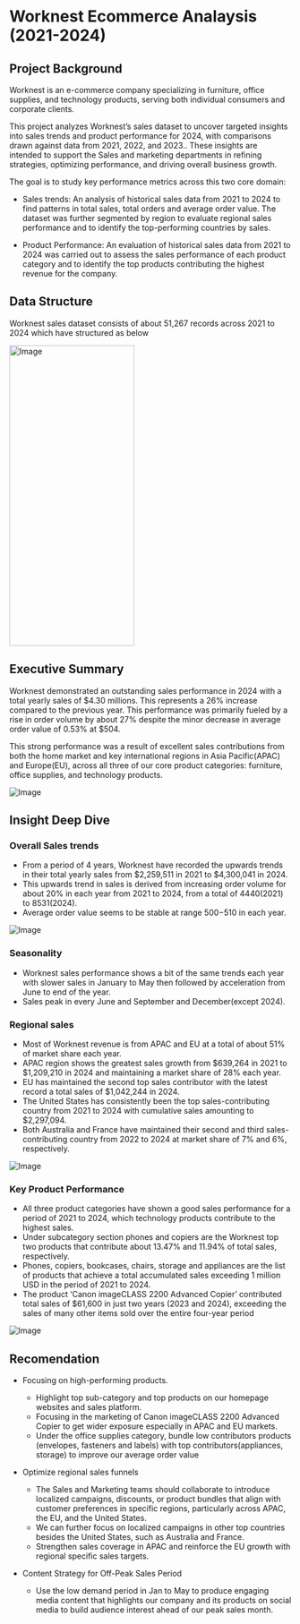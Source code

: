 # Worknest  Ecommerce Analaysis (2021-2024)
## Project Background
Worknest is an e-commerce company specializing in furniture, office supplies, and technology products, serving both individual consumers and corporate clients.

This project analyzes Worknest’s sales dataset to uncover targeted insights into sales trends and product performance for 2024, with comparisons drawn against data from 2021, 2022, and 2023.. These insights are intended to support the Sales and marketing departments in refining strategies, optimizing performance, and driving overall business growth.

The goal is to study key performance metrics across this two core domain:

* Sales trends: An analysis of historical sales data from 2021 to 2024 to find patterns in total sales, total orders and average order value. The dataset was further segmented by region to evaluate regional sales performance and to identify the top-performing countries by sales.

* Product Performance: An evaluation of historical sales data from 2021 to 2024 was carried out to assess the sales performance of each product category and to identify the top products contributing the highest revenue for the company.

## Data Structure

Worknest sales dataset consists of about 51,267 records across 2021 to 2024 which have structured as below

<img width="223" height="537" alt="Image" src="https://github.com/user-attachments/assets/9afd556f-9b85-490f-982b-a50454722bce" />

## Executive Summary
Worknest demonstrated an outstanding sales performance in 2024 with a total yearly sales of $4.30 millions. This represents  a 26% increase  compared to the previous year. This performance was primarily  fueled by a rise in order volume by about 27% despite the minor decrease in average order value of 0.53% at $504.  

This strong performance was a result of excellent sales contributions from both the home market and key international regions in Asia Pacific(APAC) and Europe(EU), across all three of our core product categories: furniture, office supplies, and technology products.

![Image](https://github.com/user-attachments/assets/d3555743-62bc-4790-8c95-39009ab9b562)

## Insight Deep Dive

### Overall Sales trends

* From a period of 4 years, Worknest have recorded the upwards trends in their total yearly sales from $2,259,511 in 2021 to $4,300,041 in 2024.
* This upwards trend in sales is derived from increasing order volume for about 20% in each year from 2021 to 2024, from a total of 4440(2021) to 8531(2024).
* Average order value seems to be stable at range $500-$510 in each year.

![Image](https://github.com/user-attachments/assets/ec77cd09-cecd-4607-9449-d24e66558264)

### Seasonality

* Worknest sales performance shows a bit of the same trends each year with slower sales in January to May then followed by acceleration from June to end of the year.
* Sales peak in every June and September and December(except 2024).

### Regional sales

* Most of Worknest revenue is from APAC and EU at a total of about 51% of market share each year.
* APAC region shows the greatest sales growth from $639,264 in 2021 to $1,209,210 in 2024 and maintaining a market share of 28% each year.
* EU has maintained the second top sales contributor with the latest record a total sales of $1,042,244 in 2024.
* The United States has consistently been the top sales-contributing country from 2021 to 2024 with cumulative sales amounting to $2,297,094.
* Both Australia and France have maintained their second and third sales-contributing country from 2022 to 2024 at market share of 7% and 6%, respectively.

![Image](https://github.com/user-attachments/assets/311422dc-3791-4eac-a2b7-f1192ef93d15)

### Key Product Performance

* All three product categories have shown a good sales performance for a period of 2021 to 2024, which technology products contribute to the highest sales.
* Under subcategory section phones and copiers are the Worknest top two products that contribute about 13.47% and 11.94% of total sales, respectively.
* Phones, copiers, bookcases, chairs, storage and appliances are the list of products that achieve a total accumulated sales exceeding 1 million USD in the period of 2021 to 2024.
* The product ‘Canon imageCLASS 2200 Advanced Copier’ contributed total sales of $61,600 in just two years (2023 and 2024), exceeding the sales of many other items sold over the entire four-year period

![Image](https://github.com/user-attachments/assets/e22117a2-d061-4477-a95d-f0c8309dd218)

## Recomendation



* Focusing on high-performing products.
  * Highlight top sub-category and top products on our homepage websites and sales platform.
  * Focusing in the marketing of Canon imageCLASS 2200 Advanced Copier to get wider exposure especially in APAC and EU markets.
  * Under the office supplies category, bundle low contributors products (envelopes, fasteners and labels) with top contributors(appliances, storage) to improve our average order value

* Optimize regional sales funnels
  * The Sales and Marketing teams should collaborate to introduce localized campaigns, discounts, or product bundles that align with customer preferences in specific regions, particularly across APAC, the EU, and the United States.
  * We can further focus on localized campaigns in other top countries besides the United States, such as Australia and France.
  * Strengthen sales coverage in APAC and reinforce the EU growth with regional specific sales targets.
    
 * Content Strategy for Off-Peak Sales Period
   * Use the low demand period in Jan  to May to produce engaging media content that highlights our company and its products on social media to build audience interest ahead of our peak sales month.
    







